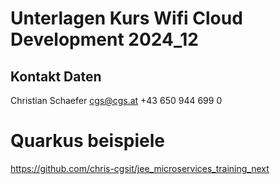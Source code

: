 # Unterlagen Kurs Wifi Cloud Development 2024_12

## Kontakt Daten

Christian Schaefer
cgs@cgs.at
+43 650 944 699 0 

# Quarkus beispiele
https://github.com/chris-cgsit/jee_microservices_training_next

